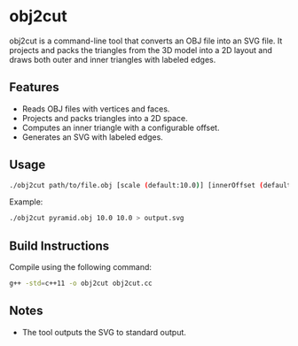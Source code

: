 # obj2cut

obj2cut is a command-line tool that converts an OBJ file into an SVG file. It projects and packs the triangles from the 3D model into a 2D layout and draws both outer and inner triangles with labeled edges.

## Features
- Reads OBJ files with vertices and faces.
- Projects and packs triangles into a 2D space.
- Computes an inner triangle with a configurable offset.
- Generates an SVG with labeled edges.

## Usage
```bash
./obj2cut path/to/file.obj [scale (default:10.0)] [innerOffset (default:10.0)]
```

Example:
```bash
./obj2cut pyramid.obj 10.0 10.0 > output.svg
```

## Build Instructions
Compile using the following command:
```bash
g++ -std=c++11 -o obj2cut obj2cut.cc
```

## Notes
- The tool outputs the SVG to standard output.
  